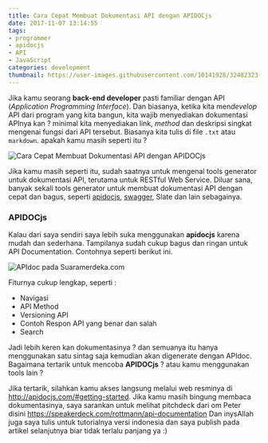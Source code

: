 ```yaml
---
title: Cara Cepat Membuat Dokumentasi API dengan APIDOCjs
date: 2017-11-07 13:14:55
tags:
- programmer
- apidocjs
- API
- JavaScript
categories: development
thumbnail: https://user-images.githubusercontent.com/10141928/32482323-bf6f7e40-c3c9-11e7-9be3-3c0acf14ab2c.png
---
```

Jika kamu seorang **back-end developer** pasti familiar dengan API (*Application Programming Interface*). Dan biasanya, ketika kita men*develop* API dari program yang kita bangun, kita wajib menyediakan dokumentasi APInya kan ? minimal kita menyediakan link, *method* dan deskripsi singkat mengenai fungsi dari API tersebut. Biasanya kita tulis di file `.txt` atau `markdown`. apakah kamu masih seperti itu ?
<!-- more -->
![Cara Cepat Membuat Dokumentasi API dengan APIDOCjs](https://user-images.githubusercontent.com/10141928/32482323-bf6f7e40-c3c9-11e7-9be3-3c0acf14ab2c.png)

 Jika kamu masih seperti itu, sudah saatnya untuk mengenal tools generator untuk dokumentasi API, terutama untuk RESTful Web Service. Diluar sana, banyak sekali tools generator untuk membuat dokumentasi API dengan cepat dan bagus, seperti [apidocjs](http://apidocjs.com/), [swagger](https://swagger.io/), Slate dan lain sebagainya.

### APIDOCjs

Kalau dari saya sendiri saya lebih suka menggunakan **apidocjs** karena mudah dan sederhana. Tampilanya sudah cukup bagus dan ringan untuk API Documentation. Contohnya seperti berikut ini.

![APIdoc pada Suaramerdeka.com](https://user-images.githubusercontent.com/10141928/32480366-027fc9d2-c3c1-11e7-959b-9fc3ea7ae480.jpg)

Fiturnya cukup lengkap, seperti :
- Navigasi
- API Method
- Versioning API
- Contoh Respon API yang benar dan salah
- Search

Jadi lebih keren kan dokumentasinya ? dan semuanya itu hanya menggunakan satu sintag saja kemudian akan digenerate dengan APIdoc. Bagaimana tertarik untuk mencoba **APIDOCjs** ? atau kamu menggunakan tools lain ?

Jika tertarik, silahkan kamu akses langsung melalui web resminya di http://apidocjs.com/#getting-started. Jika kamu masih bingung membaca dokumentasinya, saya sarankan untuk melihat pitchdeck dari om Peter disini https://speakerdeck.com/rottmann/api-documentation
Dan inysAllah juga saya tulis untuk tutorialnya versi indonesia dan saya publish pada artikel selanjutnya biar tidak terlalu panjang ya :)
